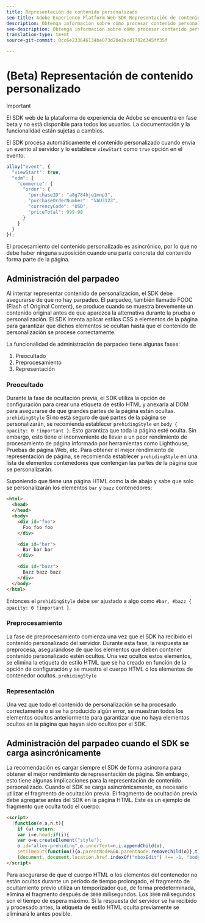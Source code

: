 ```yaml
---
title: Representación de contenido personalizado
seo-title: Adobe Experience Platform Web SDK Representación de contenido personalizado
description: Obtenga información sobre cómo procesar contenido personalizado con el SDK web de la plataforma de experiencia
seo-description: Obtenga información sobre cómo procesar contenido personalizado con el SDK web de la plataforma de experiencia
translation-type: tm+mt
source-git-commit: 0cc6e233646134be073d20e2acd1702d345ff35f

---
```



# (Beta) Representación de contenido personalizado

>[!IMPORTANT]
>
>El SDK web de la plataforma de experiencia de Adobe se encuentra en fase beta y no está disponible para todos los usuarios. La documentación y la funcionalidad están sujetas a cambios.

El SDK procesa automáticamente el contenido personalizado cuando envía un evento al servidor y lo establece `viewStart` como `true` opción en el evento.

```javascript
alloy("event", {
  "viewStart": true,
  "xdm": {
    "commerce": {
      "order": {
        "purchaseID": "a8g784hjq1mnp3",
        "purchaseOrderNumber": "VAU3123",
        "currencyCode": "USD",
        "priceTotal": 999.98
      }
    }
  }
});
```

El procesamiento del contenido personalizado es asincrónico, por lo que no debe haber ninguna suposición cuando una parte concreta del contenido forma parte de la página.

## Administración del parpadeo

Al intentar representar contenido de personalización, el SDK debe asegurarse de que no hay parpadeo. El parpadeo, también llamado FOOC (Flash of Original Content), se produce cuando se muestra brevemente un contenido original antes de que aparezca la alternativa durante la prueba o personalización. El SDK intenta aplicar estilos CSS a elementos de la página para garantizar que dichos elementos se ocultan hasta que el contenido de personalización se procese correctamente.

La funcionalidad de administración de parpadeo tiene algunas fases:

1. Preocultado
1. Preprocesamiento
1. Representación

### Preocultado

Durante la fase de ocultación previa, el SDK utiliza la opción de configuración para crear una etiqueta de estilo HTML y anexarla al DOM para asegurarse de que grandes partes de la página están ocultas. `prehidingStyle` Si no está seguro de qué partes de la página se personalizarán, se recomienda establecer `prehidingStyle` en `body { opacity: 0 !important }`. Esto garantiza que toda la página esté oculta. Sin embargo, esto tiene el inconveniente de llevar a un peor rendimiento de procesamiento de página informado por herramientas como Lighthouse, Pruebas de página Web, etc. Para obtener el mejor rendimiento de representación de página, se recomienda establecer `prehidingStyle` en una lista de elementos contenedores que contengan las partes de la página que se personalizarán.

Suponiendo que tiene una página HTML como la de abajo y sabe que solo se personalizarán los elementos `bar` y `bazz` contenedores:

```html
<html>
  <head>
  </head>
  <body>
    <div id="foo">
      Foo foo foo
    </div>

    <div id="bar">
      Bar bar bar
    </div>

    <div id="bazz">
      Bazz bazz bazz
    </div>
  </body>
</html>
```

Entonces el `prehidingStyle` debe ser ajustado a algo como `#bar, #bazz { opacity: 0 !important }`.

### Preprocesamiento

La fase de preprocesamiento comienza una vez que el SDK ha recibido el contenido personalizado del servidor. Durante esta fase, la respuesta se preprocesa, asegurándose de que los elementos que deben contener contenido personalizado estén ocultos. Una vez ocultos estos elementos, se elimina la etiqueta de estilo HTML que se ha creado en función de la opción de configuración y se muestra el cuerpo HTML o los elementos de contenedor ocultos. `prehidingStyle`

### Representación

Una vez que todo el contenido de personalización se ha procesado correctamente o si se ha producido algún error, se muestran todos los elementos ocultos anteriormente para garantizar que no haya elementos ocultos en la página que hayan sido ocultos por el SDK.

## Administración del parpadeo cuando el SDK se carga asincrónicamente

La recomendación es cargar siempre el SDK de forma asíncrona para obtener el mejor rendimiento de representación de página. Sin embargo, esto tiene algunas implicaciones para la representación de contenido personalizado. Cuando el SDK se carga asincrónicamente, es necesario utilizar el fragmento de ocultación previa. El fragmento de ocultación previa debe agregarse antes del SDK en la página HTML. Este es un ejemplo de fragmento que oculta todo el cuerpo:

```html
<script>
  !function(e,a,n,t){
    if (a) return;
    var i=e.head;if(i){
    var o=e.createElement("style");
    o.id="alloy-prehiding",o.innerText=n,i.appendChild(o),
    setTimeout(function(){o.parentNode&&o.parentNode.removeChild(o)},t)}}
    (document, document.location.href.indexOf("mboxEdit") !== -1, "body { opacity: 0 !important }", 3000);
</script>
```

Para asegurarse de que el cuerpo HTML o los elementos del contenedor no están ocultos durante un período de tiempo prolongado, el fragmento de ocultamiento previo utiliza un temporizador que, de forma predeterminada, elimina el fragmento después de `3000` milisegundos. Los `3000` milisegundos son el tiempo de espera máximo. Si la respuesta del servidor se ha recibido y procesado antes, la etiqueta de estilo HTML oculta previamente se eliminará lo antes posible.
